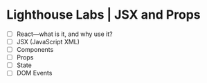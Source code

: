 # Lighthouse Labs | JSX and Props

* [ ] React—what is it, and why use it?
* [ ] JSX (JavaScript XML)
* [ ] Components
* [ ] Props
* [ ] State
* [ ] DOM Events
